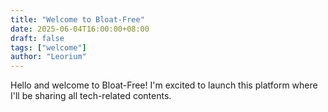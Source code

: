 ```yaml
---
title: "Welcome to Bloat-Free"
date: 2025-06-04T16:00:00+08:00
draft: false
tags: ["welcome"]
author: "Leorium"
---
```


Hello and welcome to Bloat-Free! I'm excited to launch this platform where I'll be sharing all tech-related contents.
